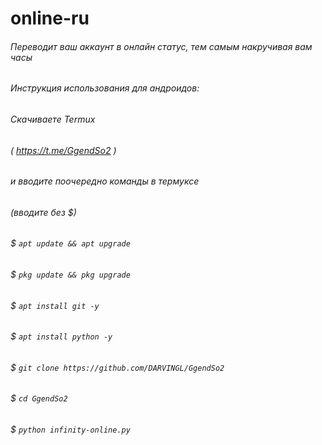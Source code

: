 # online-ru
###### Переводит ваш аккаунт в онлайн статус, тем самым накручивая вам часы
###### Инструкция использования для андроидов:
###### Скачиваете Termux
###### ( https://t.me/GgendSo2 )
###### и вводите поочередно команды в термуксе
###### (вводите без $)
###### $ ```apt update && apt upgrade```
###### $ ```pkg update && pkg upgrade```
###### $ ```apt install git -y```
###### $ ```apt install python -y```
###### $ ```git clone https://github.com/DARVINGL/GgendSo2```
###### $ ```cd GgendSo2```
###### $ ```python infinity-online.py```
